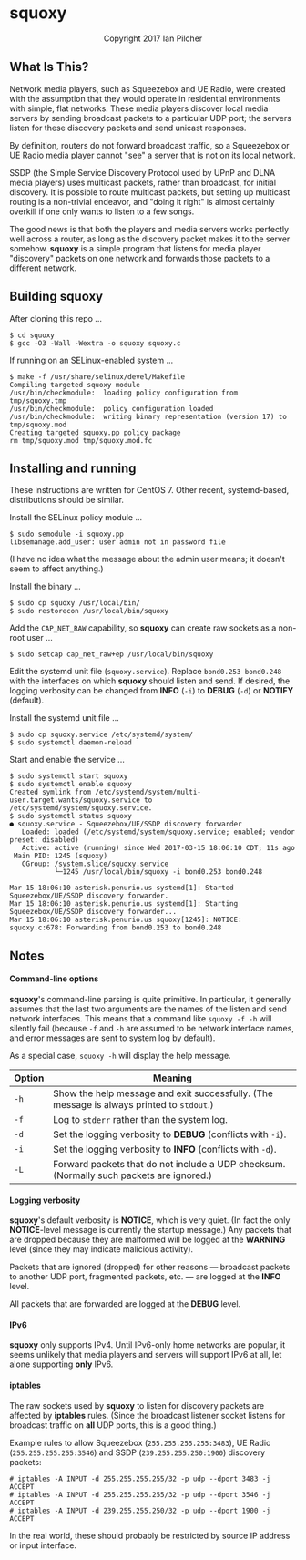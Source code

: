 # squoxy

<p align="center">
Copyright 2017 Ian Pilcher
<arequipeno@gmail.com>
</p>

## What Is This?

Network media players, such as Squeezebox and UE Radio, were created with the assumption that they would operate in residential environments with simple, flat networks.  These media players discover local media servers by sending broadcast packets to a particular UDP port; the servers listen for these discovery packets and send unicast responses.

By definition, routers do not forward broadcast traffic, so a Squeezebox or UE Radio media player cannot "see" a server that is not on its local network.

[](https://en.wikipedia.org/wiki/Simple_Service_Discovery_Protocol) SSDP (the Simple Service Discovery Protocol used by UPnP and DLNA media players) uses multicast packets, rather than broadcast, for initial discovery.  It is possible to route multicast packets, but setting up multicast routing is a non-trivial endeavor, and "doing it right" is almost certainly overkill if one only wants to listen to a few songs.

The good news is that both the players and media servers works perfectly well across a router, as long as the discovery packet makes it to the server somehow.  **squoxy** is a simple program that listens for media player "discovery" packets on one network and forwards those packets to a different network.

## Building squoxy

After cloning this repo ...
~~~
$ cd squoxy
$ gcc -O3 -Wall -Wextra -o squoxy squoxy.c
~~~
If running on an SELinux-enabled system ...
~~~
$ make -f /usr/share/selinux/devel/Makefile
Compiling targeted squoxy module
/usr/bin/checkmodule:  loading policy configuration from tmp/squoxy.tmp
/usr/bin/checkmodule:  policy configuration loaded
/usr/bin/checkmodule:  writing binary representation (version 17) to tmp/squoxy.mod
Creating targeted squoxy.pp policy package
rm tmp/squoxy.mod tmp/squoxy.mod.fc
~~~

## Installing and running

These instructions are written for CentOS 7.  Other recent, systemd-based, distributions should be similar.

Install the SELinux policy module ...
~~~
$ sudo semodule -i squoxy.pp
libsemanage.add_user: user admin not in password file
~~~
(I have no idea what the message about the admin user means; it doesn't seem to affect anything.)

Install the binary ...
~~~
$ sudo cp squoxy /usr/local/bin/
$ sudo restorecon /usr/local/bin/squoxy
~~~
Add the `CAP_NET_RAW` capability, so **squoxy** can create raw sockets as a non-root user ...
~~~
$ sudo setcap cap_net_raw+ep /usr/local/bin/squoxy
~~~
Edit the systemd unit file (`squoxy.service`).  Replace `bond0.253 bond0.248` with the interfaces on which **squoxy** should listen and send.  If desired, the logging verbosity can be changed from **INFO** (`-i`) to **DEBUG** (`-d`) or **NOTIFY** (default).

Install the systemd unit file ...
~~~
$ sudo cp squoxy.service /etc/systemd/system/
$ sudo systemctl daemon-reload
~~~
Start and enable the service ...
~~~
$ sudo systemctl start squoxy
$ sudo systemctl enable squoxy
Created symlink from /etc/systemd/system/multi-user.target.wants/squoxy.service to /etc/systemd/system/squoxy.service.
$ sudo systemctl status squoxy
● squoxy.service - Squeezebox/UE/SSDP discovery forwarder
   Loaded: loaded (/etc/systemd/system/squoxy.service; enabled; vendor preset: disabled)
   Active: active (running) since Wed 2017-03-15 18:06:10 CDT; 11s ago
 Main PID: 1245 (squoxy)
   CGroup: /system.slice/squoxy.service
           └─1245 /usr/local/bin/squoxy -i bond0.253 bond0.248

Mar 15 18:06:10 asterisk.penurio.us systemd[1]: Started Squeezebox/UE/SSDP discovery forwarder.
Mar 15 18:06:10 asterisk.penurio.us systemd[1]: Starting Squeezebox/UE/SSDP discovery forwarder...
Mar 15 18:06:10 asterisk.penurio.us squoxy[1245]: NOTICE: squoxy.c:678: Forwarding from bond0.253 to bond0.248
~~~

## Notes

#### Command-line options

**squoxy**'s command-line parsing is quite primitive.  In particular, it generally assumes that the last two arguments are the names of the listen and send network interfaces.  This means that a command like `squoxy -f -h` will silently fail (because `-f` and `-h` are assumed to be network interface names, and error messages are sent to system log by default).

As a special case, `squoxy -h` will display the help message.

| Option | Meaning |
|---|---|
| `-h` | Show the help message and exit successfully.  (The message is always printed to `stdout`.) |
| `-f` | Log to `stderr` rather than the system log. |
| `-d` | Set the logging verbosity to **DEBUG** (conflicts with `-i`). |
| `-i` | Set the logging verbosity to **INFO** (conflicts with `-d`). |
| `-L` | Forward packets that do not include a UDP checksum.  (Normally such packets are ignored.) |

#### Logging verbosity

**squoxy**'s default verbosity is **NOTICE**, which is very quiet.  (In fact the only **NOTICE**-level message is currently the startup message.)  Any packets that are dropped because they are malformed will be logged at the **WARNING** level (since they may indicate malicious activity).

Packets that are ignored (dropped) for other reasons — broadcast packets to another UDP port, fragmented packets, etc. — are logged at the **INFO** level.

All packets that are forwarded are logged at the **DEBUG** level.

#### IPv6

**squoxy** only supports IPv4.  Until IPv6-only home networks are popular, it seems unlikely that media players and servers will support IPv6 at all, let alone supporting **only** IPv6.

#### iptables

The raw sockets used by **squoxy** to listen for discovery packets are affected by **iptables** rules.  (Since the broadcast listener socket listens for broadcast traffic on **all** UDP ports, this is a good thing.)

Example rules to allow Squeezebox (`255.255.255.255:3483`), UE Radio (`255.255.255.255:3546`) and SSDP (`239.255.255.250:1900`) discovery packets:

~~~
# iptables -A INPUT -d 255.255.255.255/32 -p udp --dport 3483 -j ACCEPT
# iptables -A INPUT -d 255.255.255.255/32 -p udp --dport 3546 -j ACCEPT
# iptables -A INPUT -d 239.255.255.250/32 -p udp --dport 1900 -j ACCEPT
~~~
In the real world, these should probably be restricted by source IP address or input interface.
